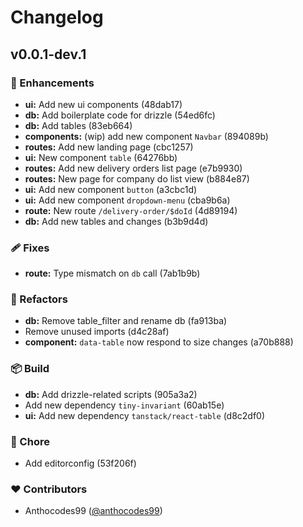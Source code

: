# Changelog


## v0.0.1-dev.1


### 🚀 Enhancements

- **ui:** Add new ui components (48dab17)
- **db:** Add boilerplate code for drizzle (54ed6fc)
- **db:** Add tables (83eb664)
- **components:** (wip) add new component `Navbar` (894089b)
- **routes:** Add new landing page (cbc1257)
- **ui:** New component `table` (64276bb)
- **routes:** Add new delivery orders list page (e7b9930)
- **routes:** New page for company do list view (b884e87)
- **ui:** Add new component `button` (a3cbc1d)
- **ui:** Add new component `dropdown-menu` (cba9b6a)
- **route:** New route `/delivery-order/$doId` (4d89194)
- **db:** Add new tables and changes (b3b9d4d)

### 🩹 Fixes

- **route:** Type mismatch on `db` call (7ab1b9b)

### 💅 Refactors

- **db:** Remove table_filter and rename db (fa913ba)
- Remove unused imports (d4c28af)
- **component:** `data-table` now respond to size changes (a70b888)

### 📦 Build

- **db:** Add drizzle-related scripts (905a3a2)
- Add new dependency `tiny-invariant` (60ab15e)
- **ui:** Add new dependency `tanstack/react-table` (d8c2df0)

### 🏡 Chore

- Add editorconfig (53f206f)

### ❤️ Contributors

- Anthocodes99 ([@anthocodes99](http://github.com/anthocodes99))

